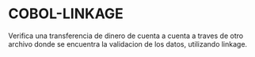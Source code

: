 # COBOL-LINKAGE
Verifica una transferencia de dinero de cuenta a cuenta a traves de otro archivo donde se encuentra la validacion de los datos, utilizando linkage.
